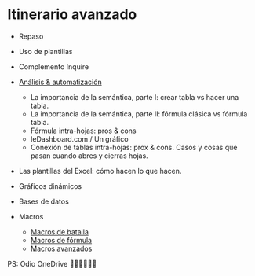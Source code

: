 # Itinerario avanzado

- Repaso

- Uso de plantillas

- Complemento Inquire

- [Análisis & automatización](analisis/unCaso.md)
  - La importancia de la semántica, parte I: crear tabla vs hacer una tabla.
  - La importancia de la semántica, parte II: fórmula clásica vs fórmula tabla.
  - Fórmula intra-hojas: pros & cons
  - leDashboard.com / Un gráfico
  - Conexión de tablas intra-hojas: prox & cons. Casos y cosas que pasan cuando abres y cierras hojas.

- Las plantillas del Excel: cómo hacen lo que hacen.
- Gráficos dinámicos
- Bases de datos

- Macros
  - [Macros de batalla](automatizacion/macrosDeBatalla.md)
  - [Macros de fórmula](automatizacion/macrosDeFormula.md)
  - [Macros avanzados](automatizacion/macrosAvanzados.md)


PS: Odio OneDrive 😤😡🤬🤬🤬🤬
